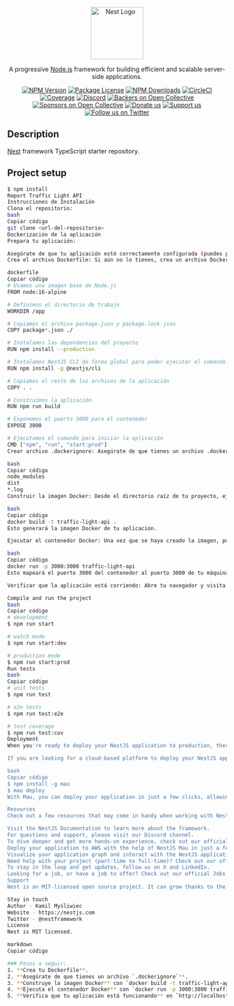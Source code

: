 <p align="center">
  <a href="http://nestjs.com/" target="blank"><img src="https://nestjs.com/img/logo-small.svg" width="120" alt="Nest Logo" /></a>
</p>

[circleci-image]: https://img.shields.io/circleci/build/github/nestjs/nest/master?token=abc123def456
[circleci-url]: https://circleci.com/gh/nestjs/nest

<p align="center">A progressive <a href="http://nodejs.org" target="_blank">Node.js</a> framework for building efficient and scalable server-side applications.</p>
<p align="center">
<a href="https://www.npmjs.com/~nestjscore" target="_blank"><img src="https://img.shields.io/npm/v/@nestjs/core.svg" alt="NPM Version" /></a>
<a href="https://www.npmjs.com/~nestjscore" target="_blank"><img src="https://img.shields.io/npm/l/@nestjs/core.svg" alt="Package License" /></a>
<a href="https://www.npmjs.com/~nestjscore" target="_blank"><img src="https://img.shields.io/npm/dm/@nestjs/common.svg" alt="NPM Downloads" /></a>
<a href="https://circleci.com/gh/nestjs/nest" target="_blank"><img src="https://img.shields.io/circleci/build/github/nestjs/nest/master" alt="CircleCI" /></a>
<a href="https://coveralls.io/github/nestjs/nest?branch=master" target="_blank"><img src="https://coveralls.io/repos/github/nestjs/nest/badge.svg?branch=master#9" alt="Coverage" /></a>
<a href="https://discord.gg/G7Qnnhy" target="_blank"><img src="https://img.shields.io/badge/discord-online-brightgreen.svg" alt="Discord"/></a>
<a href="https://opencollective.com/nest#backer" target="_blank"><img src="https://opencollective.com/nest/backers/badge.svg" alt="Backers on Open Collective" /></a>
<a href="https://opencollective.com/nest#sponsor" target="_blank"><img src="https://opencollective.com/nest/sponsors/badge.svg" alt="Sponsors on Open Collective" /></a>
  <a href="https://paypal.me/kamilmysliwiec" target="_blank"><img src="https://img.shields.io/badge/Donate-PayPal-ff3f59.svg" alt="Donate us"/></a>
    <a href="https://opencollective.com/nest#sponsor"  target="_blank"><img src="https://img.shields.io/badge/Support%20us-Open%20Collective-41B883.svg" alt="Support us"></a>
  <a href="https://twitter.com/nestframework" target="_blank"><img src="https://img.shields.io/twitter/follow/nestframework.svg?style=social&label=Follow" alt="Follow us on Twitter"></a>
</p>

## Description

[Nest](https://github.com/nestjs/nest) framework TypeScript starter repository.

## Project setup

```bash
$ npm install
Report Traffic Light API
Instrucciones de Instalación
Clona el repositorio:
bash
Copiar código
git clone <url-del-repositorio>
Dockerización de la aplicación
Prepara tu aplicación:

Asegúrate de que tu aplicación esté correctamente configurada (puedes probarla en tu entorno local con npm run start:dev).
Crea el archivo Dockerfile: Si aún no lo tienes, crea un archivo Dockerfile en la raíz de tu proyecto con el siguiente contenido:

dockerfile
Copiar código
# Usamos una imagen base de Node.js
FROM node:16-alpine

# Definimos el directorio de trabajo
WORKDIR /app

# Copiamos el archivo package.json y package-lock.json
COPY package*.json ./

# Instalamos las dependencias del proyecto
RUN npm install --production

# Instalamos NestJS CLI de forma global para poder ejecutar el comando 'nest build'
RUN npm install -g @nestjs/cli

# Copiamos el resto de los archivos de la aplicación
COPY . .

# Construimos la aplicación
RUN npm run build

# Exponemos el puerto 3000 para el contenedor
EXPOSE 3000

# Ejecutamos el comando para iniciar la aplicación
CMD ["npm", "run", "start:prod"]
Crear archivo .dockerignore: Asegúrate de que tienes un archivo .dockerignore similar al siguiente, para evitar que se copien archivos innecesarios en la imagen Docker:

bash
Copiar código
node_modules
dist
*.log
Construir la imagen Docker: Desde el directorio raíz de tu proyecto, ejecuta el siguiente comando en tu terminal para construir la imagen Docker:

bash
Copiar código
docker build -t traffic-light-api .
Esto generará la imagen Docker de tu aplicación.

Ejecutar el contenedor Docker: Una vez que se haya creado la imagen, puedes ejecutar tu aplicación dentro de un contenedor Docker con el siguiente comando:

bash
Copiar código
docker run -p 3000:3000 traffic-light-api
Esto mapeará el puerto 3000 del contenedor al puerto 3000 de tu máquina local.

Verificar que la aplicación está corriendo: Abre tu navegador y visita http://localhost:3000 para asegurarte de que la aplicación está funcionando dentro del contenedor Docker.

Compile and run the project
bash
Copiar código
# development
$ npm run start

# watch mode
$ npm run start:dev

# production mode
$ npm run start:prod
Run tests
bash
Copiar código
# unit tests
$ npm run test

# e2e tests
$ npm run test:e2e

# test coverage
$ npm run test:cov
Deployment
When you're ready to deploy your NestJS application to production, there are some key steps you can take to ensure it runs as efficiently as possible. Check out the deployment documentation for more information.

If you are looking for a cloud-based platform to deploy your NestJS application, check out Mau, our official platform for deploying NestJS applications on AWS. Mau makes deployment straightforward and fast, requiring just a few simple steps:

bash
Copiar código
$ npm install -g mau
$ mau deploy
With Mau, you can deploy your application in just a few clicks, allowing you to focus on building features rather than managing infrastructure.

Resources
Check out a few resources that may come in handy when working with NestJS:

Visit the NestJS Documentation to learn more about the framework.
For questions and support, please visit our Discord channel.
To dive deeper and get more hands-on experience, check out our official video courses.
Deploy your application to AWS with the help of NestJS Mau in just a few clicks.
Visualize your application graph and interact with the NestJS application in real-time using NestJS Devtools.
Need help with your project (part-time to full-time)? Check out our official enterprise support.
To stay in the loop and get updates, follow us on X and LinkedIn.
Looking for a job, or have a job to offer? Check out our official Jobs board.
Support
Nest is an MIT-licensed open source project. It can grow thanks to the sponsors and support by the amazing backers. If you'd like to join them, please read more here.

Stay in touch
Author - Kamil Myśliwiec
Website - https://nestjs.com
Twitter - @nestframework
License
Nest is MIT licensed.

markdown
Copiar código

### Pasos a seguir:
1. **Crea tu Dockerfile**.
2. **Asegúrate de que tienes un archivo `.dockerignore`**.
3. **Construye la imagen Docker** con `docker build -t traffic-light-api .`.
4. **Ejecuta el contenedor Docker** con `docker run -p 3000:3000 traffic-light-api`.
5. **Verifica que tu aplicación está funcionando** en `http://localhost:3000
